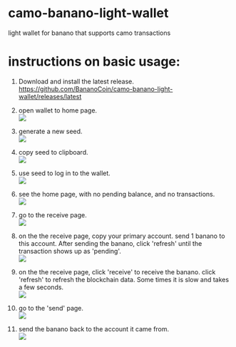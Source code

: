 # camo-banano-light-wallet
light wallet for banano that supports camo transactions

# instructions on basic usage:

1. Download and install the latest release.  
https://github.com/BananoCoin/camo-banano-light-wallet/releases/latest

2. open wallet to home page.  
![](https://imgur.com/XJ5bXGm.png)

3. generate a new seed.  
![](https://imgur.com/6n7mDey.png)

4. copy seed to clipboard.  
![](https://imgur.com/AhgAsA1.png)

5. use seed to log in to the wallet.  
![](https://imgur.com/6evbCmN.png)

6. see the home page, with no pending balance, and no transactions.  
![](https://imgur.com/PrQ8onA.png)

7. go to the receive page.  
![](https://imgur.com/IEUPMZV.png)

8. on the the receive page, copy your primary account. send 1 banano to this account. After sending the banano, click 'refresh' until the transaction shows up as 'pending'.  
![](https://imgur.com/ZGXatHe.png)

9. on the the receive page, click 'receive' to receive the banano. click 'refresh' to refresh the blockchain data. Some times it is slow and takes a few seconds.  
![](https://imgur.com/1VQB1Hp.png)

10. go to the 'send' page.  
![](https://imgur.com/mZVA3aP.png)

11. send the banano back to the account it came from.  
![](https://imgur.com/opXFyaR.png)
